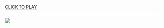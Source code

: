 
<a href="https://premium76.site?title=snake_game_3d&ref=12M">CLICK TO PLAY</a></h3>
<hr>

<a href="https://premium76.site?title=snake_game_3d&ref=12M"><img src="https://clearcache.store/games.png"></a>


